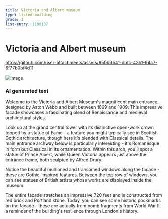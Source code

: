 ```yaml
---
title: Victoria and Albert museum
type: listed-building
grade: I
list-entry: 1190187
---
```


# Victoria and Albert museum

https://github.com/user-attachments/assets/950b6541-dbfc-42b1-94c7-6f77b0bf4d11

![image](https://github.com/user-attachments/assets/14239c1c-3d89-49aa-8751-76f4e309ca15)

### AI generated text
Welcome to the Victoria and Albert Museum's magnificent main entrance, designed by Aston Webb and built between 1899 and 1909. This impressive facade showcases a fascinating blend of Renaissance and medieval architectural styles.

Look up at the grand central tower with its distinctive open-work crown topped by a statue of Fame - a feature you might typically see in Scottish Gothic architecture, though here it's blended with Classical details. The main entrance archway below is particularly interesting - it's Romanesque in form but Classical in its ornamentation. Within this arch, you'll spot a statue of Prince Albert, while Queen Victoria appears just above the entrance frame, both sculpted by Alfred Drury.

Notice the beautiful mullioned and transomed windows along the facade - these are Gothic-inspired features. Between the top row of windows, you can see statues of British artists whose works are displayed inside the museum.

The entire facade stretches an impressive 720 feet and is constructed from red brick and Portland stone. Today, you can see some historic pockmarks on the facade - these are actually from bomb fragments from World War II, a reminder of the building's resilience through London's history.


